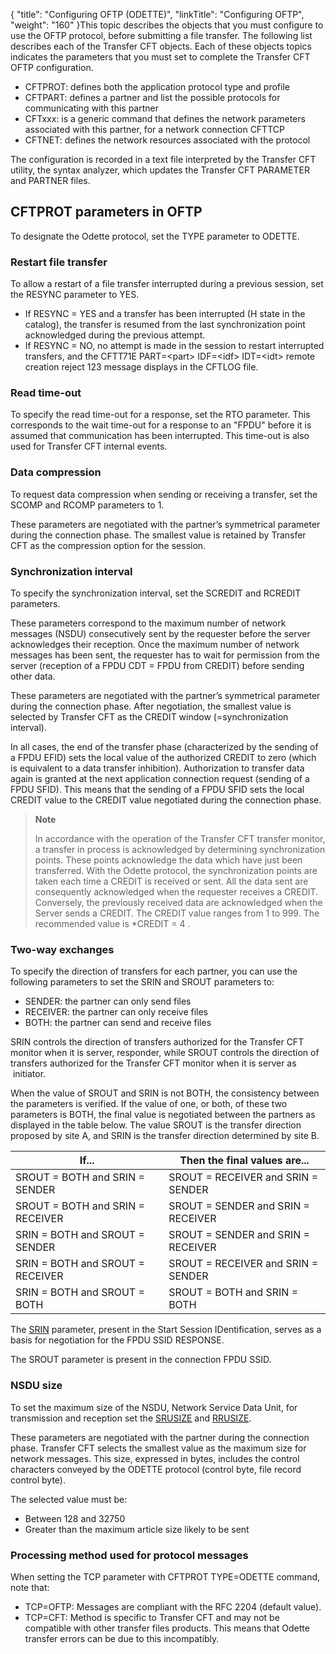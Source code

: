 {
    "title": "Configuring  OFTP (ODETTE)",
    "linkTitle": "Configuring OFTP",
    "weight": "160"
}This topic describes the objects
that you must configure to use the OFTP protocol, before submitting a file transfer. The following list describes
each of the Transfer CFT objects. Each of these objects topics indicates
the parameters that you must set to complete the Transfer CFT OFTP configuration.

- CFTPROT: defines
    both the application protocol type and profile
- CFTPART: defines
    a partner and list the possible protocols for communicating with this
    partner
- CFTxxx: is a generic
    command that defines the network parameters associated with this partner,
    for a network connection CFTTCP
- CFTNET: defines
    the network resources associated with the protocol

The configuration is recorded in a text file interpreted by the Transfer
CFT utility, the syntax analyzer, which updates the Transfer CFT PARAMETER
and PARTNER files.

<span id="CFTPROT_parameters_in_OFTP"></span>

## CFTPROT parameters in OFTP

To designate the Odette protocol, set the TYPE parameter to ODETTE.

<span id="Restart_file_transfer"></span>

### Restart file transfer

To allow a restart of a file transfer interrupted during a previous
session, set the RESYNC parameter to YES.

- If RESYNC = YES and a transfer has been interrupted (H state in the
    catalog), the transfer is resumed from the last synchronization point
    acknowledged during the previous attempt.
- If RESYNC = NO, no attempt is made in the session to restart interrupted
    transfers, and the CFTT71E PART=&lt;part> IDF=&lt;idf> IDT=&lt;idt> remote creation reject 123 message displays in the CFTLOG file.

<span id="Read_time_out"></span>

### Read time-out

To specify the read time-out for a response, set the RTO parameter. This corresponds to the wait time-out for a response to an "FPDU"
before it is assumed that communication has been interrupted. This time-out
is also used for Transfer CFT internal events.

<span id="Data_compression"></span>

### Data compression

To request data compression when sending or receiving a transfer, set
the SCOMP and RCOMP parameters to 1.

These parameters are negotiated with the partner’s symmetrical parameter
during the connection phase. The smallest value is retained by Transfer
CFT as the compression option for the session.

<span id="Synchronization_interval"></span>

### Synchronization interval

To
specify the synchronization interval, set the SCREDIT and RCREDIT parameters.

These parameters correspond to the maximum number of network messages
(NSDU) consecutively sent by the requester before the server acknowledges
their reception. Once the maximum number of network messages has been
sent, the requester has to wait for permission from the server (reception
of a FPDU CDT = FPDU from CREDIT) before sending other data.

These parameters are negotiated with the partner’s symmetrical parameter
during the connection phase. After negotiation, the smallest value is
selected by Transfer CFT as the CREDIT window (=synchronization interval).

In all cases, the end of the transfer phase (characterized by the sending
of a FPDU EFID) sets the local value of the authorized CREDIT to zero
(which is equivalent to a data transfer inhibition). Authorization to
transfer data again is granted at the next application connection request
(sending of a FPDU SFID). This means that the sending of a FPDU SFID sets
the local CREDIT value to the CREDIT value negotiated during the connection
phase.

> **Note**
>
> In accordance with the operation
> of the Transfer CFT transfer monitor, a transfer in process is acknowledged
> by determining synchronization points. These points acknowledge the data
> which have just been transferred. With the Odette protocol, the synchronization
> points are taken each time a CREDIT is received or sent. All the data
> sent are consequently acknowledged when the requester receives a CREDIT.
> Conversely, the previously received data are acknowledged when the Server
> sends a CREDIT. The CREDIT value ranges from 1 to 999. The recommended
> value is \*CREDIT = 4 .

<span id="Two_way_exchanges"></span>

### Two-way exchanges

To specify the direction of transfers for each partner, you can use
the following parameters to set the SRIN and SROUT parameters to:

- SENDER: the partner
    can only send files
- RECEIVER: the partner
    can only receive files
- BOTH: the partner
    can send and receive files

SRIN controls the direction of transfers authorized for the Transfer
CFT monitor when it is server, responder, while SROUT controls the direction
of transfers authorized for the Transfer CFT monitor when it is server
as  initiator.

When the value of SROUT and SRIN is not BOTH, the consistency between
the parameters is verified. If the value of one, or both, of these two
parameters is BOTH, the final value is negotiated between the partners
as displayed in the table below. The value SROUT is the transfer direction
proposed by site A, and SRIN is the transfer direction determined by site
B.


| If... | Then the final values are... |
| --- | --- |
| SROUT = BOTH and SRIN = SENDER | SROUT = RECEIVER and SRIN = SENDER |
| SROUT = BOTH and SRIN = RECEIVER | SROUT = SENDER and SRIN = RECEIVER |
| SRIN = BOTH and SROUT = SENDER | SROUT = SENDER and SRIN = RECEIVER |
| SRIN = BOTH and SROUT = RECEIVER | SROUT = RECEIVER and SRIN = SENDER |
| SRIN = BOTH and SROUT = BOTH | SROUT = BOTH and SRIN = BOTH |


The [SRIN](../../../c_intro_userinterfaces/command_summary/parameter_intro/srin) parameter,
present in the Start Session IDentification, serves as a basis for negotiation
for the FPDU SSID RESPONSE.

The SROUT parameter is present in the connection FPDU SSID.

<span id="NSDU_size"></span>

### NSDU size

To set the maximum size of the NSDU, Network
Service Data
Unit, for transmission and reception
set the [SRUSIZE](../../../c_intro_userinterfaces/command_summary/parameter_intro/srusize)
and [RRUSIZE](../../../c_intro_userinterfaces/command_summary/parameter_intro/rrusize).

These parameters are negotiated with the partner during the connection
phase. Transfer CFT selects the smallest value as the maximum size for
network messages. This size, expressed in bytes, includes the control
characters conveyed by the ODETTE protocol (control byte, file record
control byte).

The selected value must be:

- Between 128 and 32750
- Greater than the
    maximum article size likely to be sent

### Processing method used for protocol messages

When setting the TCP parameter with CFTPROT TYPE=ODETTE command, note that:

- TCP=OFTP: Messages are compliant with the RFC 2204 (default value).
- TCP=CFT: Method is specific to Transfer CFT and may not be compatible with other transfer files products. This means that Odette transfer errors can be due to this incompatibly.
